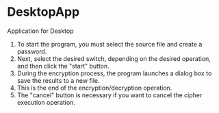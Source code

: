 # DesktopApp
Application for Desktop
1. To start the program, you must select the source file and create a password.
2. Next, select the desired switch, depending on the desired operation, and then click the "start" button.
3. During the encryption process, the program launches a dialog box to save the results to a new file.
4. This is the end of the encryption/decryption operation.
5. The "cancel" button is necessary if you want to cancel the cipher execution operation.
